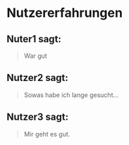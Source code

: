 # Nutzererfahrungen
## Nuter1 sagt:
> War gut
## Nutzer2 sagt:
> Sowas habe ich lange gesucht… 
## Nutzer3 sagt:
> Mir geht es gut.
